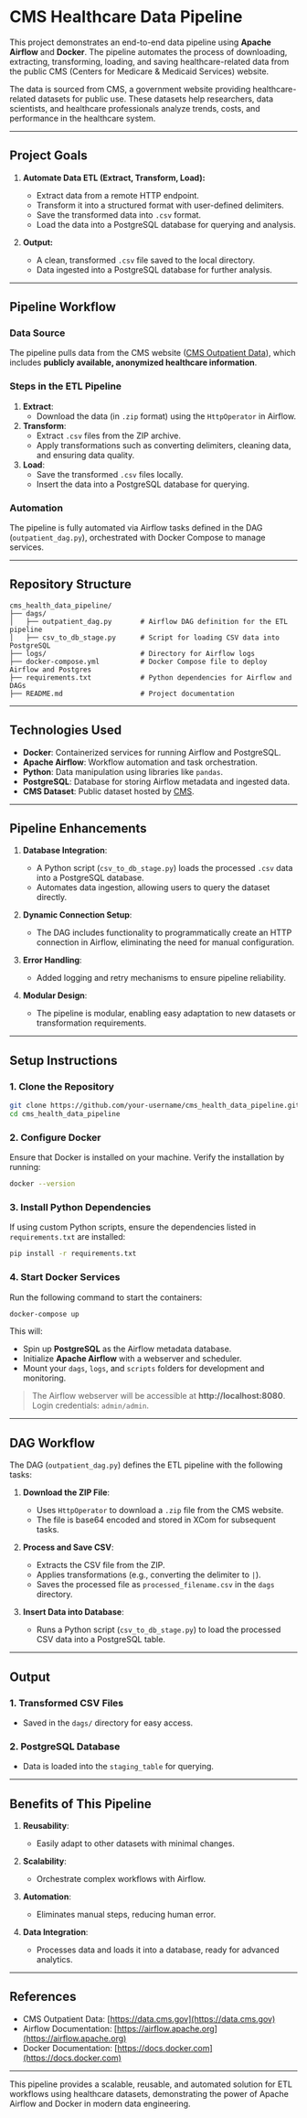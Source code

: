 # **CMS Healthcare Data Pipeline**

This project demonstrates an end-to-end data pipeline using **Apache Airflow** and **Docker**. The pipeline automates the process of downloading, extracting, transforming, loading, and saving healthcare-related data from the public CMS (Centers for Medicare & Medicaid Services) website.

The data is sourced from CMS, a government website providing healthcare-related datasets for public use. These datasets help researchers, data scientists, and healthcare professionals analyze trends, costs, and performance in the healthcare system.

---

## **Project Goals**
1. **Automate Data ETL (Extract, Transform, Load):**
   - Extract data from a remote HTTP endpoint.
   - Transform it into a structured format with user-defined delimiters.
   - Save the transformed data into `.csv` format.
   - Load the data into a PostgreSQL database for querying and analysis.

2. **Output:**
   - A clean, transformed `.csv` file saved to the local directory.
   - Data ingested into a PostgreSQL database for further analysis.

---

## **Pipeline Workflow**
### **Data Source**
The pipeline pulls data from the CMS website ([CMS Outpatient Data](https://data.cms.gov)), which includes **publicly available, anonymized healthcare information**.

### **Steps in the ETL Pipeline**
1. **Extract**:
   - Download the data (in `.zip` format) using the `HttpOperator` in Airflow.
2. **Transform**:
   - Extract `.csv` files from the ZIP archive.
   - Apply transformations such as converting delimiters, cleaning data, and ensuring data quality.
3. **Load**:
   - Save the transformed `.csv` files locally.
   - Insert the data into a PostgreSQL database for querying.

### **Automation**
The pipeline is fully automated via Airflow tasks defined in the DAG (`outpatient_dag.py`), orchestrated with Docker Compose to manage services.

---

## **Repository Structure**
```
cms_health_data_pipeline/
├── dags/
│   ├── outpatient_dag.py       # Airflow DAG definition for the ETL pipeline
│   ├── csv_to_db_stage.py      # Script for loading CSV data into PostgreSQL
├── logs/                       # Directory for Airflow logs
├── docker-compose.yml          # Docker Compose file to deploy Airflow and Postgres
├── requirements.txt            # Python dependencies for Airflow and DAGs
├── README.md                   # Project documentation
```

---

## **Technologies Used**
- **Docker**: Containerized services for running Airflow and PostgreSQL.
- **Apache Airflow**: Workflow automation and task orchestration.
- **Python**: Data manipulation using libraries like `pandas`.
- **PostgreSQL**: Database for storing Airflow metadata and ingested data.
- **CMS Dataset**: Public dataset hosted by [CMS](https://data.cms.gov).

---

## **Pipeline Enhancements**
1. **Database Integration**:
   - A Python script (`csv_to_db_stage.py`) loads the processed `.csv` data into a PostgreSQL database.
   - Automates data ingestion, allowing users to query the dataset directly.

2. **Dynamic Connection Setup**:
   - The DAG includes functionality to programmatically create an HTTP connection in Airflow, eliminating the need for manual configuration.

3. **Error Handling**:
   - Added logging and retry mechanisms to ensure pipeline reliability.

4. **Modular Design**:
   - The pipeline is modular, enabling easy adaptation to new datasets or transformation requirements.

---

## **Setup Instructions**

### **1. Clone the Repository**
```bash
git clone https://github.com/your-username/cms_health_data_pipeline.git
cd cms_health_data_pipeline
```

### **2. Configure Docker**
Ensure that Docker is installed on your machine. Verify the installation by running:
```bash
docker --version
```

### **3. Install Python Dependencies**
If using custom Python scripts, ensure the dependencies listed in `requirements.txt` are installed:
```bash
pip install -r requirements.txt
```

### **4. Start Docker Services**
Run the following command to start the containers:
```bash
docker-compose up
```

This will:
- Spin up **PostgreSQL** as the Airflow metadata database.
- Initialize **Apache Airflow** with a webserver and scheduler.
- Mount your `dags`, `logs`, and `scripts` folders for development and monitoring.

> The Airflow webserver will be accessible at **http://localhost:8080**.  
> Login credentials: `admin/admin`.

---

## **DAG Workflow**
The DAG (`outpatient_dag.py`) defines the ETL pipeline with the following tasks:

1. **Download the ZIP File**:
   - Uses `HttpOperator` to download a `.zip` file from the CMS website.
   - The file is base64 encoded and stored in XCom for subsequent tasks.

2. **Process and Save CSV**:
   - Extracts the CSV file from the ZIP.
   - Applies transformations (e.g., converting the delimiter to `|`).
   - Saves the processed file as `processed_filename.csv` in the `dags` directory.

3. **Insert Data into Database**:
   - Runs a Python script (`csv_to_db_stage.py`) to load the processed CSV data into a PostgreSQL table.

---

## **Output**
### **1. Transformed CSV Files**
- Saved in the `dags/` directory for easy access.

### **2. PostgreSQL Database**
- Data is loaded into the `staging_table` for querying.

---

## **Benefits of This Pipeline**
1. **Reusability**:
   - Easily adapt to other datasets with minimal changes.

2. **Scalability**:
   - Orchestrate complex workflows with Airflow.

3. **Automation**:
   - Eliminates manual steps, reducing human error.

4. **Data Integration**:
   - Processes data and loads it into a database, ready for advanced analytics.

---

## **References**
- CMS Outpatient Data: [https://data.cms.gov](https://data.cms.gov)
- Airflow Documentation: [https://airflow.apache.org](https://airflow.apache.org)
- Docker Documentation: [https://docs.docker.com](https://docs.docker.com)

---

This pipeline provides a scalable, reusable, and automated solution for ETL workflows using healthcare datasets, demonstrating the power of Apache Airflow and Docker in modern data engineering.
